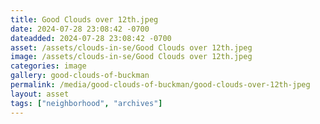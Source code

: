 ```yaml
---
title: Good Clouds over 12th.jpeg
date: 2024-07-28 23:08:42 -0700
dateadded: 2024-07-28 23:08:42 -0700
asset: /assets/clouds-in-se/Good Clouds over 12th.jpeg
image: /assets/clouds-in-se/Good Clouds over 12th.jpeg
categories: image
gallery: good-clouds-of-buckman
permalink: /media/good-clouds-of-buckman/good-clouds-over-12th-jpeg
layout: asset
tags: ["neighborhood", "archives"]
--- 
```


